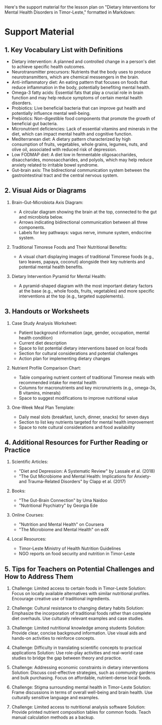 Here's the support material for the lesson plan on "Dietary Interventions for Mental Health Disorders in Timor-Leste," formatted in Markdown:

# Support Material

## 1. Key Vocabulary List with Definitions

- Dietary intervention: A planned and controlled change in a person's diet to achieve specific health outcomes.
- Neurotransmitter precursors: Nutrients that the body uses to produce neurotransmitters, which are chemical messengers in the brain.
- Anti-inflammatory diet: An eating pattern that focuses on foods that reduce inflammation in the body, potentially benefiting mental health.
- Omega-3 fatty acids: Essential fats that play a crucial role in brain function and may help reduce symptoms of certain mental health disorders.
- Probiotics: Live beneficial bacteria that can improve gut health and potentially influence mental well-being.
- Prebiotics: Non-digestible food components that promote the growth of beneficial gut bacteria.
- Micronutrient deficiencies: Lack of essential vitamins and minerals in the diet, which can impact mental health and cognitive function.
- Mediterranean diet: A dietary pattern characterized by high consumption of fruits, vegetables, whole grains, legumes, nuts, and olive oil, associated with reduced risk of depression.
- Low FODMAP diet: A diet low in fermentable oligosaccharides, disaccharides, monosaccharides, and polyols, which may help reduce anxiety related to irritable bowel syndrome.
- Gut-brain axis: The bidirectional communication system between the gastrointestinal tract and the central nervous system.

## 2. Visual Aids or Diagrams

1. Brain-Gut-Microbiota Axis Diagram:
   - A circular diagram showing the brain at the top, connected to the gut and microbiota below.
   - Arrows indicating bidirectional communication between all three components.
   - Labels for key pathways: vagus nerve, immune system, endocrine system.

2. Traditional Timorese Foods and Their Nutritional Benefits:
   - A visual chart displaying images of traditional Timorese foods (e.g., taro leaves, papaya, coconut) alongside their key nutrients and potential mental health benefits.

3. Dietary Intervention Pyramid for Mental Health:
   - A pyramid-shaped diagram with the most important dietary factors at the base (e.g., whole foods, fruits, vegetables) and more specific interventions at the top (e.g., targeted supplements).

## 3. Handouts or Worksheets

1. Case Study Analysis Worksheet:
   - Patient background information (age, gender, occupation, mental health condition)
   - Current diet description
   - Space to list potential dietary interventions based on local foods
   - Section for cultural considerations and potential challenges
   - Action plan for implementing dietary changes

2. Nutrient Profile Comparison Chart:
   - Table comparing nutrient content of traditional Timorese meals with recommended intake for mental health
   - Columns for macronutrients and key micronutrients (e.g., omega-3s, B vitamins, minerals)
   - Space to suggest modifications to improve nutritional value

3. One-Week Meal Plan Template:
   - Daily meal slots (breakfast, lunch, dinner, snacks) for seven days
   - Section to list key nutrients targeted for mental health improvement
   - Space to note cultural considerations and food availability

## 4. Additional Resources for Further Reading or Practice

1. Scientific Articles:
   - "Diet and Depression: A Systematic Review" by Lassale et al. (2018)
   - "The Gut Microbiome and Mental Health: Implications for Anxiety- and Trauma-Related Disorders" by Clapp et al. (2017)

2. Books:
   - "The Gut-Brain Connection" by Uma Naidoo
   - "Nutritional Psychiatry" by Georgia Ede

3. Online Courses:
   - "Nutrition and Mental Health" on Coursera
   - "The Microbiome and Mental Health" on edX

4. Local Resources:
   - Timor-Leste Ministry of Health Nutrition Guidelines
   - NGO reports on food security and nutrition in Timor-Leste

## 5. Tips for Teachers on Potential Challenges and How to Address Them

1. Challenge: Limited access to certain foods in Timor-Leste
   Solution: Focus on locally available alternatives with similar nutritional profiles. Encourage creative use of traditional ingredients.

2. Challenge: Cultural resistance to changing dietary habits
   Solution: Emphasize the incorporation of traditional foods rather than complete diet overhauls. Use culturally relevant examples and case studies.

3. Challenge: Limited nutritional knowledge among students
   Solution: Provide clear, concise background information. Use visual aids and hands-on activities to reinforce concepts.

4. Challenge: Difficulty in translating scientific concepts to practical applications
   Solution: Use role-play activities and real-world case studies to bridge the gap between theory and practice.

5. Challenge: Addressing economic constraints in dietary interventions
   Solution: Discuss cost-effective strategies, such as community gardens and bulk purchasing. Focus on affordable, nutrient-dense local foods.

6. Challenge: Stigma surrounding mental health in Timor-Leste
   Solution: Frame discussions in terms of overall well-being and brain health. Use culturally sensitive language and examples.

7. Challenge: Limited access to nutritional analysis software
   Solution: Provide printed nutrient composition tables for common foods. Teach manual calculation methods as a backup.